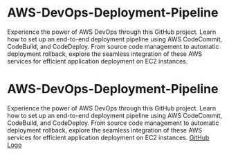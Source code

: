 # AWS-DevOps-Deployment-Pipeline
Experience the power of AWS DevOps through this GitHub project. Learn how to set up an end-to-end deployment pipeline using AWS CodeCommit, CodeBuild, and CodeDeploy. From source code management to automatic deployment rollback, explore the seamless integration of these AWS services for efficient application deployment on EC2 instances.

# AWS-DevOps-Deployment-Pipeline
Experience the power of AWS DevOps through this GitHub project. Learn how to set up an end-to-end deployment pipeline using AWS CodeCommit, CodeBuild, and CodeDeploy. From source code management to automatic deployment rollback, explore the seamless integration of these AWS services for efficient application deployment on EC2 instances.
[GitHub Logo](<img width="667" alt="266299229-22304ec8-04e7-40d3-a895-eeecffc05bf1" src="https://github.com/CelestialScripter/images/assets/127801801/1807abea-18d3-4401-8a77-9c635ece4587">)
